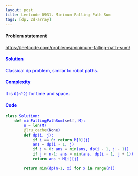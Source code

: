 ```yaml
---
layout: post
title: Leetcode 0931. Minimum Falling Path Sum
tags: [dp, 2d-array]
---
```


#### Problem statement

<a href="https://leetcode.com/problems/minimum-falling-path-sum/"> <font color = blue>https://leetcode.com/problems/minimum-falling-path-sum/

#### Solution
Classical dp problem, similar to robot paths.

#### Complexity
It is `O(n^2)` for time and space.

#### Code
```python
class Solution:
    def minFallingPathSum(self, M):
        n = len(M)
        @lru_cache(None)
        def dp(i, j):
            if i == 0: return M[0][j]
            ans = dp(i - 1, j)
            if j > 0: ans = min(ans, dp(i - 1, j - 1))
            if j < n-1: ans = min(ans, dp(i - 1, j + 1))
            return ans + M[i][j]
        
        return min(dp(n-1, x) for x in range(n))
```
